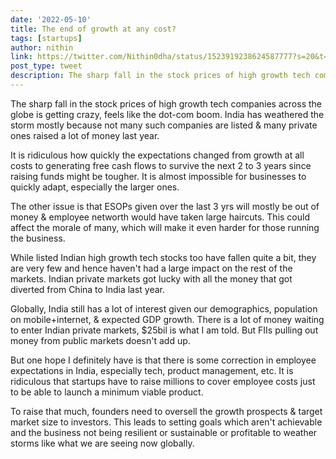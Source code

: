 ```yaml
---
date: '2022-05-10'
title: The end of growth at any cost?
tags: [startups]
author: nithin
link: https://twitter.com/Nithin0dha/status/1523919238624587777?s=20&t=O2LTO1fyk-sWOZKRhjCpkQ
post_type: tweet
description: The sharp fall in the stock prices of high growth tech companies across the globe is getting crazy, feels like the dot-com boom...
---
```


The sharp fall in the stock prices of high growth tech companies across the globe is getting crazy, feels like the dot-com boom. India has weathered the storm mostly because not many such companies are listed & many private ones raised a lot of money last year. 

It is ridiculous how quickly the expectations changed from growth at all costs to generating free cash flows to survive the next 2 to 3 years since raising funds might be tougher. It is almost impossible for businesses to quickly adapt, especially the larger ones. 

The other issue is that ESOPs given over the last 3 yrs will mostly be out of money & employee networth would have taken large haircuts. This could affect the morale of many, which will make it even harder for those running the business. 

While listed Indian high growth tech stocks too have fallen quite a bit, they are very few and hence haven't had a large impact on the rest of the markets. Indian private markets got lucky with all the money that got diverted from China to India last year.

Globally, India still has a lot of interest given our demographics, population on mobile+internet, & expected GDP growth.
There is a lot of money waiting to enter Indian private markets, $25bil is what I am told. But FIIs pulling out money from public markets doesn't add up.

But one hope I definitely have is that there is some correction in employee expectations in India, especially tech, product management, etc. It is ridiculous that startups have to raise millions to cover employee costs just to be able to launch a minimum viable product.

To raise that much, founders need to oversell the growth prospects & target market size to investors. This leads to setting goals which aren't achievable and the business not being resilient or sustainable or profitable to weather storms like what we are seeing now globally. 
